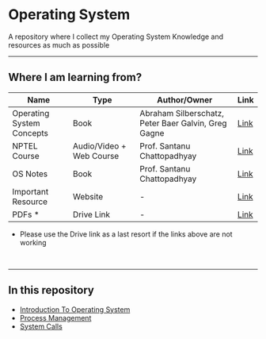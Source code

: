 # Operating System
A repository where I collect my Operating System Knowledge and resources as much as possible

<hr>

## Where I am learning from?



Name | Type | Author/Owner | Link 
-----|------|--------------|-----
Operating System Concepts | Book | Abraham Silberschatz, Peter Baer Galvin, Greg Gagne | [Link](http://www.cs.nthu.edu.tw/~ychung/slides/CSC3150/Abraham-Silberschatz-Operating-System-Concepts---9th2012.12.pdf)
NPTEL Course | Audio/Video + Web Course | Prof. Santanu Chattopadhyay | [Link](https://nptel.ac.in/courses/106/105/106105214)
OS Notes | Book | Prof. Santanu Chattopadhyay | [Link](https://drive.google.com/file/d/1Hc0TAPZh5nUZHfwPsxOq1ynUfPNi1NQw/view)
Important Resource | Website | - | [Link](https://www.google.com)
PDFs * | Drive Link | - | [Link](https://drive.google.com/drive/folders/1pztviwecK4nmi8e3wkrCr2PPqqQ2cV4x?usp=sharing)

* Please use the Drive link as a last resort if the links above are not working

<br>
<hr>

## In this repository

- [Introduction To Operating System](introduction.md)
- [Process Management](process_management.md)
- [System Calls](system_calls.md)
